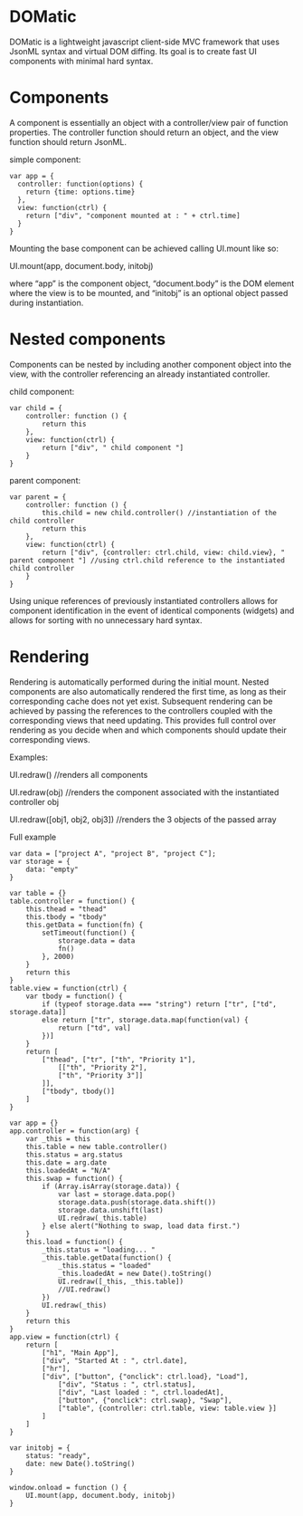 # DOMatic

DOMatic is a lightweight javascript client-side MVC framework that uses JsonML syntax and virtual DOM diffing. Its goal is to create fast UI components with minimal hard syntax.

# Components

A component is essentially an object with a controller/view pair of function properties.
The controller function should return an object, and the view function should return JsonML.

simple component:

    var app = {
      controller: function(options) {
        return {time: options.time}
      },
      view: function(ctrl) {
        return ["div", "component mounted at : " + ctrl.time]
      }
    }
Mounting the base component can be achieved calling UI.mount like so:

UI.mount(app, document.body, initobj)

where “app” is the component object, “document.body” is the DOM element where the view is to be mounted, and “initobj” is an optional object passed during instantiation.

# Nested components

Components can be nested by including another component object into the view, with the controller referencing an already instantiated controller.

child component:

    var child = {
        controller: function () {
            return this
        },
        view: function(ctrl) {
            return ["div", " child component "]
        }
    }

parent component:

    var parent = {
        controller: function () {
            this.child = new child.controller() //instantiation of the child controller
            return this
        },
        view: function(ctrl) {
            return ["div", {controller: ctrl.child, view: child.view}, " parent component "] //using ctrl.child reference to the instantiated child controller
        }
    }
    
Using unique references of previously instantiated controllers allows for component identification in the event of identical components (widgets) and allows for sorting with no unnecessary hard syntax.

# Rendering

Rendering is automatically performed during the initial mount. Nested components are also automatically rendered the first time, as long as their corresponding cache does not yet exist.
Subsequent rendering can be achieved by passing the references to the controllers coupled with the corresponding views that need updating.
This provides full control over rendering as you decide when and which components should update their corresponding views.

Examples:

UI.redraw()  //renders all components

UI.redraw(obj) //renders the component associated with the instantiated controller obj

UI.redraw([obj1, obj2, obj3]) //renders the 3 objects of the passed array

Full example

    var data = ["project A", "project B", "project C"];
    var storage = {
        data: "empty"
    }

    var table = {}
    table.controller = function() {
        this.thead = "thead"
        this.tbody = "tbody"
        this.getData = function(fn) {
            setTimeout(function() {
                storage.data = data
                fn()
            }, 2000)
        }
        return this
    }
    table.view = function(ctrl) {
        var tbody = function() {
            if (typeof storage.data === "string") return ["tr", ["td", storage.data]]
            else return ["tr", storage.data.map(function(val) {
                return ["td", val]
            })]
        }
        return [
            ["thead", ["tr", ["th", "Priority 1"],
                [["th", "Priority 2"],
                ["th", "Priority 3"]]
            ]],
            ["tbody", tbody()]
        ]
    }

    var app = {}
    app.controller = function(arg) {
        var _this = this
        this.table = new table.controller()
        this.status = arg.status
        this.date = arg.date
        this.loadedAt = "N/A"
        this.swap = function() {
            if (Array.isArray(storage.data)) {
                var last = storage.data.pop()
                storage.data.push(storage.data.shift())
                storage.data.unshift(last)
                UI.redraw(_this.table)
            } else alert("Nothing to swap, load data first.")
        }
        this.load = function() {
            _this.status = "loading... "
            _this.table.getData(function() {
                _this.status = "loaded"
                _this.loadedAt = new Date().toString()
                UI.redraw([_this, _this.table])
                //UI.redraw()
            })
            UI.redraw(_this)
        }
        return this
    }
    app.view = function(ctrl) {
        return [
            ["h1", "Main App"],
            ["div", "Started At : ", ctrl.date],
            ["hr"],
            ["div", ["button", {"onclick": ctrl.load}, "Load"],
                ["div", "Status : ", ctrl.status],
                ["div", "Last loaded : ", ctrl.loadedAt],
                ["button", {"onclick": ctrl.swap}, "Swap"],
                ["table", {controller: ctrl.table, view: table.view }]
            ]
        ]
    }

    var initobj = {
        status: "ready",
        date: new Date().toString()
    }

    window.onload = function () {
        UI.mount(app, document.body, initobj)
    }
